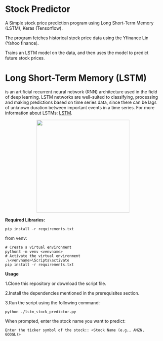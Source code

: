 # Stock Predictor

A Simple stock price prediction program using Long Short-Term Memory (LSTM), Keras (Tensorflow).

The program fetches historical stock price data using the Yfinance Lin (Yahoo finance).

Trains an LSTM model on the data, and then uses the model to predict future stock prices.


# Long Short-Term Memory (LSTM) #
is an artificial recurrent neural network (RNN) architecture used in the field of deep learning. LSTM networks are well-suited to classifying, processing and making predictions based on time series data, since there can be lags of unknown duration between important events in a time series.
For more information about LSTMs: [LSTM](https://medium.com/@kangeugine/long-short-term-memory-lstm-concept-cb3283934359). 


<p align="center">
<img src="https://miro.medium.com/v2/resize:fit:388/1*hG4zBCCRq18oi8aarj-owA.png" width="300" height="300">
</p>



**Required Libraries:**
```
pip install -r requirements.txt
```
from venv:
```
# Create a virtual environment
python3 -m venv <venvname>
# Activate the virtual environment
.\<venvname>\Scripts\activate
pip install -r requirements.txt
```
**Usage**

1.Clone this repository or download the script file.

2.Install the dependencies mentioned in the prerequisites section.

3.Run the script using the following command:

```
python ./lstm_stock_predictor.py
```

When prompted, enter the stock name you want to predict:
```
Enter the ticker symbol of the stock:: <Stock Name (e.g., AMZN, GOOGL)>
```
